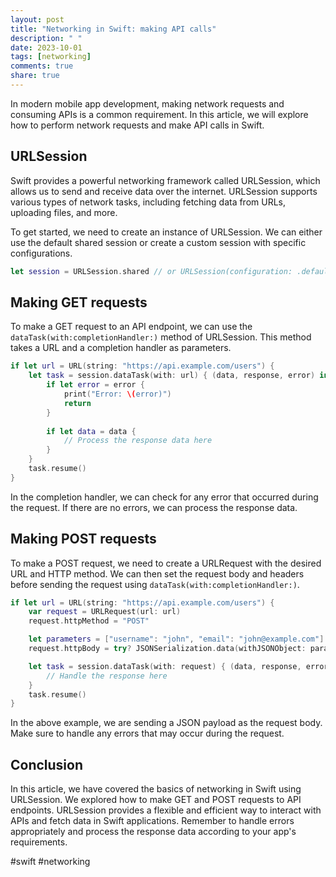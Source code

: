 ```yaml
---
layout: post
title: "Networking in Swift: making API calls"
description: " "
date: 2023-10-01
tags: [networking]
comments: true
share: true
---
```


In modern mobile app development, making network requests and consuming APIs is a common requirement. In this article, we will explore how to perform network requests and make API calls in Swift.

## URLSession

Swift provides a powerful networking framework called URLSession, which allows us to send and receive data over the internet. URLSession supports various types of network tasks, including fetching data from URLs, uploading files, and more.

To get started, we need to create an instance of URLSession. We can either use the default shared session or create a custom session with specific configurations.

```swift
let session = URLSession.shared // or URLSession(configuration: .default)
```

## Making GET requests

To make a GET request to an API endpoint, we can use the `dataTask(with:completionHandler:)` method of URLSession. This method takes a URL and a completion handler as parameters.

```swift
if let url = URL(string: "https://api.example.com/users") {
    let task = session.dataTask(with: url) { (data, response, error) in
        if let error = error {
            print("Error: \(error)")
            return
        }
        
        if let data = data {
            // Process the response data here
        }
    }
    task.resume()
}
```

In the completion handler, we can check for any error that occurred during the request. If there are no errors, we can process the response data.

## Making POST requests

To make a POST request, we need to create a URLRequest with the desired URL and HTTP method. We can then set the request body and headers before sending the request using `dataTask(with:completionHandler:)`.

```swift
if let url = URL(string: "https://api.example.com/users") {
    var request = URLRequest(url: url)
    request.httpMethod = "POST"

    let parameters = ["username": "john", "email": "john@example.com"]
    request.httpBody = try? JSONSerialization.data(withJSONObject: parameters)

    let task = session.dataTask(with: request) { (data, response, error) in
        // Handle the response here
    }
    task.resume()
}
```

In the above example, we are sending a JSON payload as the request body. Make sure to handle any errors that may occur during the request.

## Conclusion

In this article, we have covered the basics of networking in Swift using URLSession. We explored how to make GET and POST requests to API endpoints. URLSession provides a flexible and efficient way to interact with APIs and fetch data in Swift applications. Remember to handle errors appropriately and process the response data according to your app's requirements.

#swift #networking